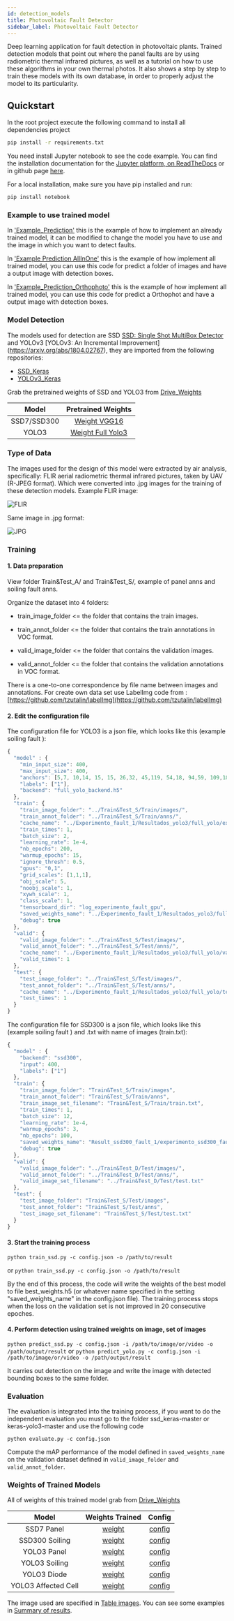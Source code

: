 ```yaml
---
id: detection_models
title: Photovoltaic Fault Detector
sidebar_label: Photovoltaic Fault Detector
---
```


Deep learning application for fault detection in photovoltaic plants. Trained detection models that point out where the panel faults are by using radiometric thermal infrared pictures, as well as a tutorial on how to use these algorithms in your own thermal photos. It also shows a step by step to train these models with its own database, in order to properly adjust the model to its particularity.

## Quickstart

In the root project execute the following command to install all dependencies project

```bash
pip install -r requirements.txt
```

You need install Jupyter notebook to see the code example. You can find the installation documentation for the [Jupyter platform, on ReadTheDocs](https://jupyter.readthedocs.io/en/latest/install.html) or in github page [here](https://github.com/jupyter/notebook).

For a local installation, make sure you have pip installed and run:

```bash
pip install notebook
```

### Example to use trained model

In ['Example_Prediction'](https://github.com/RentadroneCL/model-definition/blob/master/Example_prediction.ipynb) this is the example of how to implement an already trained model, it can be modified to change the model you have to use and the image in which you want to detect faults.

In ['Example Prediction AllInOne'](https://github.com/RentadroneCL/model-definition/blob/master/Example%20Detection%20AllInOne.ipynb) this is the example of how implement all trained model, you can use this code for predict a folder of images and have a output image with detection boxes.

In ['Example_Prediction_Orthophoto'](https://github.com/RentadroneCL/model-definition/blob/master/Example_prediction_Ortofoto.ipynb) this is the example of how implement all trained model, you can use this code for predict a Orthophot and have a output image with detection boxes.

### Model Detection

The models used for detection are SSD [SSD: Single Shot MultiBox Detector](https://arxiv.org/abs/1512.02325) and YOLOv3 [YOLOv3: An Incremental Improvement] (https://arxiv.org/abs/1804.02767), they are imported from the following repositories:
* [SSD_Keras](https://github.com/pierluigiferrari/ssd_keras#how-to-fine-tune-one-of-the-trained-models-on-your-own-dataset)
* [YOLOv3_Keras](https://github.com/experiencor/keras-yolo3)

Grab the pretrained weights of SSD and  YOLO3 from [Drive_Weights](https://drive.google.com/drive/folders/1LSc9FkAwJrAAT8pAUWz8aax_biFAMMXS?usp=sharing)

|    Model    |  Pretrained Weights |
|:-----------:|:-------------------:|
| SSD7/SSD300 |    [Weight VGG16](https://drive.google.com/open?id=1VHTx28tGI94yFqwT_WHp-xkx_8Hh_A31)|
|    YOLO3    | [Weight Full Yolo3](https://drive.google.com/open?id=1cnCQHl-TnOrwb-leug1I0O9vMBaSwJLt)|

### Type of Data

The images used for the design of this model were extracted by air analysis, specifically: FLIR aerial radiometric thermal infrared pictures, taken by UAV (R-JPEG format). Which were converted into .jpg images for the training of these detection models.
Example FLIR image:

![FLIR](https://github.com/RentadroneCL/model-definition/raw/master/images/example_flir.jpg)

Same image in .jpg format:

![JPG](https://github.com/RentadroneCL/model-definition/raw/master/images/example.jpg)

### Training

#### 1. Data preparation

View folder Train&Test_A/ and Train&Test_S/, example of panel anns and soiling fault anns.

Organize the dataset into 4 folders:

* train_image_folder <= the folder that contains the train images.

* train_annot_folder <= the folder that contains the train annotations in VOC format.

* valid_image_folder <= the folder that contains the validation images.

* valid_annot_folder <= the folder that contains the validation annotations in VOC format.

There is a one-to-one correspondence by file name between images and annotations.
For create own data set use LabelImg code from :
[https://github.com/tzutalin/labelImg](https://github.com/tzutalin/labelImg)

#### 2. Edit the configuration file

The configuration file for YOLO3 is a json file, which looks like this  (example soiling fault ):

```javascript
{
  "model" : {
    "min_input_size": 400,
    "max_input_size": 400,
    "anchors": [5,7, 10,14, 15, 15, 26,32, 45,119, 54,18, 94,59, 109,183, 200,21],
    "labels": ["1"],
    "backend": "full_yolo_backend.h5"
  },
  "train": {
    "train_image_folder": "../Train&Test_S/Train/images/",
    "train_annot_folder": "../Train&Test_S/Train/anns/",
    "cache_name": "../Experimento_fault_1/Resultados_yolo3/full_yolo/experimento_fault_1_gpu.pkl",
    "train_times": 1,
    "batch_size": 2,
    "learning_rate": 1e-4,
    "nb_epochs": 200,
    "warmup_epochs": 15,
    "ignore_thresh": 0.5,
    "gpus": "0,1",
    "grid_scales": [1,1,1],
    "obj_scale": 5,
    "noobj_scale": 1,
    "xywh_scale": 1,
    "class_scale": 1,
    "tensorboard_dir": "log_experimento_fault_gpu",
    "saved_weights_name": "../Experimento_fault_1/Resultados_yolo3/full_yolo/experimento_yolo3_full_fault.h5",
    "debug": true
  },
  "valid": {
    "valid_image_folder": "../Train&Test_S/Test/images/",
    "valid_annot_folder": "../Train&Test_S/Test/anns/",
    "cache_name": "../Experimento_fault_1/Resultados_yolo3/full_yolo/val_fault_1.pkl",
    "valid_times": 1
  },
  "test": {
    "test_image_folder": "../Train&Test_S/Test/images/",
    "test_annot_folder": "../Train&Test_S/Test/anns/",
    "cache_name": "../Experimento_fault_1/Resultados_yolo3/full_yolo/test_fault_1.pkl",
    "test_times": 1
  }
}
```

The configuration file for SSD300 is a json file, which looks like this  (example soiling fault ) and .txt with name of images (train.txt):

```javascript
{
  "model" : {
    "backend": "ssd300",
    "input": 400,
    "labels": ["1"]
  },
  "train": {
    "train_image_folder": "Train&Test_S/Train/images",
    "train_annot_folder": "Train&Test_S/Train/anns",
    "train_image_set_filename": "Train&Test_S/Train/train.txt",
    "train_times": 1,
    "batch_size": 12,
    "learning_rate": 1e-4,
    "warmup_epochs": 3,
    "nb_epochs": 100,
    "saved_weights_name": "Result_ssd300_fault_1/experimento_ssd300_fault_1.h5",
    "debug": true
  },
  "valid": {
    "valid_image_folder": "../Train&Test_D/Test/images/",
    "valid_annot_folder": "../Train&Test_D/Test/anns/",
    "valid_image_set_filename": "../Train&Test_D/Test/test.txt"
  },
  "test": {
    "test_image_folder": "Train&Test_S/Test/images",
    "test_annot_folder": "Train&Test_S/Test/anns",
    "test_image_set_filename": "Train&Test_S/Test/test.txt"
  }
}
```

#### 3. Start the training process

`python train_ssd.py -c config.json -o /path/to/result`

or
`python train_ssd.py -c config.json -o /path/to/result`

By the end of this process, the code will write the weights of the best model to file best_weights.h5 (or whatever name specified in the setting "saved_weights_name" in the config.json file). The training process stops when the loss on the validation set is not improved in 20 consecutive epoches.

#### 4. Perform detection using trained weights on image, set of images

`python predict_ssd.py -c config.json -i /path/to/image/or/video -o /path/output/result`
or
`python predict_yolo.py -c config.json -i /path/to/image/or/video -o /path/output/result`

It carries out detection on the image and write the image with detected bounding boxes to the same folder.

### Evaluation

The evaluation is integrated into the training process, if you want to do the independent evaluation you must go to the folder ssd_keras-master or keras-yolo3-master and use the following code

`python evaluate.py -c config.json`

Compute the mAP performance of the model defined in `saved_weights_name` on the validation dataset defined in `valid_image_folder` and `valid_annot_folder`.

### Weights of Trained Models

All of weights of this trained model grab from [Drive_Weights](https://drive.google.com/drive/folders/1LSc9FkAwJrAAT8pAUWz8aax_biFAMMXS?usp=sharing)

|      Model     |  Weights Trained |  Config  |
|:--------------:|:------------------:|:--------:|
|   SSD7 Panel   |      [weight](https://drive.google.com/open?id=1qNjfAp9sW1VJh8ewnb3NKuafhZockTqV)      | [config](https://github.com/RentadroneCL/model-definition/blob/master/Result_ssd7_panel/config_7_panel.json) |
| SSD300 Soiling |      [weight](https://drive.google.com/open?id=1IiOyYW8yPAh4IALbM_ZVqRhLdxV-ZSPw)      | [config](https://github.com/RentadroneCL/model-definition/blob/master/config_300_fault_1.json) |
|   YOLO3 Panel  |      [weight](https://drive.google.com/open?id=14zgtgDJv3KTvhRC-VOz6sqsGPC_bdrL1)      | [config](https://github.com/RentadroneCL/model-definition/blob/master/config_full_yolo_panel_infer.json) |
|  YOLO3 Soiling |      [weight](https://drive.google.com/open?id=1YLgkn1wL5xAGOpwd2gzdfsJVGYPzszn-)      | [config](https://github.com/RentadroneCL/model-definition/blob/master/config_full_yolo_fault_1_infer.json) |
|   YOLO3 Diode  |      [weight](https://drive.google.com/open?id=1VUtrK9JVTbzBw5dX7_dgLTMToFHbAJl1)      | [config](https://github.com/RentadroneCL/model-definition/blob/master/config_full_yolo_fault_4_infer.json) |
|   YOLO3 Affected Cell    |      [weight](https://drive.google.com/open?id=1ngyCzw7xF0N5oZnF29EIS5LOl1PFkRRM)      | [config](https://github.com/RentadroneCL/model-definition/blob/master/config_full_yolo_fault_2_infer.json) |

The image used are specified in [Table images](https://github.com/RentadroneCL/model-definition/blob/master/Training_Images.xlsx).
You can see some examples in [Summary of results](https://github.com/RentadroneCL/model-definition/blob/master/README_Result.md).
